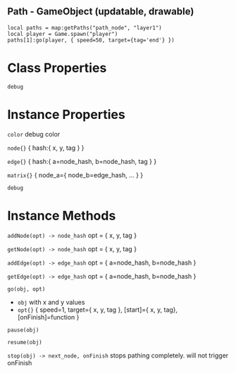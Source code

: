 ## Path - GameObject (updatable, drawable)

```
local paths = map:getPaths("path_node", "layer1")
local player = Game.spawn("player")
paths[1]:go(player, { speed=50, target={tag='end'} })
```

# Class Properties

`debug`

# Instance Properties

`color` debug color

`node{}` { hash:{ x, y, tag } }

`edge{}` { hash:{ a=node_hash, b=node_hash, tag } }

`matrix{}` { node_a={ node_b=edge_hash, ... } }

`debug`

# Instance Methods

`addNode(opt) -> node_hash` opt = { x, y, tag }

`getNode(opt) -> node_hash` opt = { x, y, tag }

`addEdge(opt) -> edge_hash` opt = { a=node_hash, b=node_hash }

`getEdge(opt) -> edge_hash` opt = { a=node_hash, b=node_hash }

`go(obj, opt)`
  * `obj` with x and y values
  * `opt{}` { speed=1, target={ x, y, tag }, [start]={ x, y, tag}, [onFinish]=function }

`pause(obj)`

`resume(obj)`

`stop(obj) -> next_node, onFinish` stops pathing completely. will not trigger onFinish
